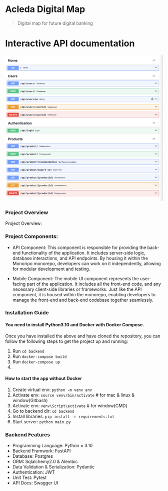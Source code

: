 # Acleda Digital Map
> Digital map for future digital banking


# **Interactive API documentation**

![img_3.png](backend/utils/img/api_1.png)


### Project Overview

Project Overview:



### Project Components:

- API Component: This component is responsible for providing the back-end functionality of the application. It includes server-side logic, database interactions, and API endpoints. By housing it within the Monoripo monorepo, developers can work on it independently, allowing for modular development and testing.

- Mobile Component: The mobile UI component represents the user-facing part of the application. It includes all the front-end code, and any necessary client-side libraries or frameworks. Just like the API component, it is housed within the monorepo, enabling developers to manage the front-end and back-end codebase together seamlessly.

### Installation Guide
#### You need to install Python3.10 and Docker with Docker Compose.
Once you have installed the above and have cloned the repository, you can follow the following steps to get the project up and running:
1. Run `cd backend`
2. Run `docker-compose build`
3. Run `docker-compose up`
4.


#### How to start the app without Docker 
1. Create virtual env: `python -m venv env`
2. Activate env: `source venv/bin/activate`  # for mac & linux & window(Gitbash)
3. Activate env: `venv\Script\activate`     # for window(CMD)
4. Go to backend dir: `cd backend`
5. Install libraries: `pip install -r requirements.txt`
6. Start server: `python main.py`


### Backend Features

* Programming Language: Python = 3.10
* Backend Framwork: FastAPI
* Database: Postgres
* ORM: Sqlalchemy2.0 & Alembic
* Data Validation & Serialization: Pydantic
* Authentication: JWT
* Unit Test: Pytest
* API Docs: Swagger UI


